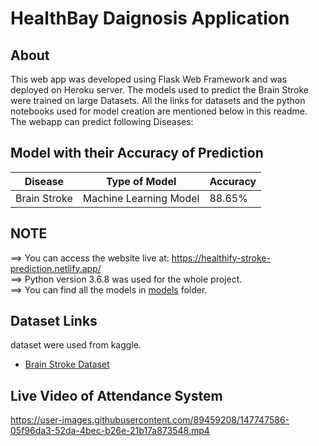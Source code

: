 # HealthBay Daignosis Application

## About

This web app was developed using Flask Web Framework and was deployed on Heroku server. The models used to predict the Brain Stroke were trained on large Datasets. All the links for datasets and the python notebooks used for model creation are mentioned below in this readme. The webapp can predict following Diseases:

## Model with their Accuracy of Prediction

| Disease        | Type of Model            | Accuracy |
| -------------- | ------------------------ | -------- |
| Brain Stroke   | Machine Learning Model   | 88.65%   |

## NOTE

==> You can access the website live at: https://healthify-stroke-prediction.netlify.app/ <br>
==> Python version 3.6.8 was used for the whole project.<br>
==> You can find all the models in [models](https://github.com/rohitsahu70/healthify-stroke-prediction) folder.

## Dataset Links

dataset were used from kaggle.

- [Brain Stroke Dataset](https://www.kaggle.com/fedesoriano/stroke-prediction-dataset)

## Live Video of Attendance System





https://user-images.githubusercontent.com/89459208/147747586-05f96da3-52da-4bec-b26e-21b17a873548.mp4


